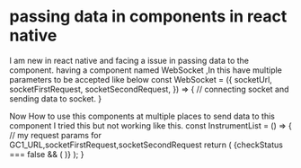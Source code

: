 
# passing data in components in react native

I am new in react native and facing a issue in passing data to the component.
having a component named WebSocket ,In this have multiple parameters to be accepted like below
  const WebSocket = ({
   socketUrl,
   socketFirstRequest,
   socketSecondRequest,
}) => {
// connecting socket and sending data to socket.
}

Now How to use this components at multiple places to send data to this component
I tried this but not working like this.
const InstrumentList = () => {
  // my request params for GC1_URL,socketFirstRequest,socketSecondRequest
return (
    <View style={styles.container}>
      {checkStatus === false && (
        <WebSocketGC1
          socketUrl={GC1_URL}
          socketFirstRequest={socketFirstRequest}
          socketSecondRequest={socketSecondRequest}
        />
      )}
 </View>
  );
}


        
